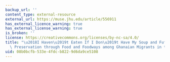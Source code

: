 ```yaml
---
backup_url: ''
content_type: external-resource
external_url: https://muse.jhu.edu/article/556911
has_external_licence_warning: true
has_external_license_warning: true
is_broken: ''
license: https://creativecommons.org/licenses/by-nc-sa/4.0/
title: "\u2018I Haven\u2019t Eaten If I Don\u2019t Have My Soup and Fufu\u2019: Cultural\
  \ Preservation through Food and Foodways among Ghanaian Migrants in the United States"
uid: 08b0bcfb-533e-4fdc-b822-9d6da9ce5108
---
```

